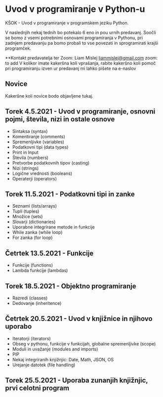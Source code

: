 # Uvod v programiranje v Python-u 
KŠOK - Uvod v programiranje v programskem jeziku Python. 

V naslednjih nekaj tednih bo potekalo 6 eno in pou urnih predavanj. Soočli se bomo z vsemi potrebnimi osnovami programiranja v Pythonu, pri zadnjem predavanju 
pa bomo probali to vse povezati in sprogramirati krajši programček. 

**Kontakt predavatelja ter Zoom:
Liam Mislej
liammislej@gmail.com
zoom: to add
V kolikor imate kakeršna koli vprašanja, rabite kakeršno koli pomoč pri programiranju izven ur predavanj mi lahko pišete na e-naslov

## Novice
Kakeršne koli novice bodo objavljene tukaj.


## Torek 4.5.2021 - Uvod v programiranje, osnovni pojmi, števila, nizi in ostale osnove

- Sintaksa (syntax)
- Komentiranje (comments)  
- Spremenljivke (variables)
- Podatkovni tipi (data types)
- Print in Input
- Števila (numbers)
- Pretvorbe podatkovnih tipov (casting)
- Nizi (strings)
- Logične vrednosti (booleans)
- Operaterji (operators)

## Torek 11.5.2021 - Podatkovni tipi in zanke

- Seznami (lists/arrays)
- Tupli (tuples)
- Množice (sets)
- Slovarji (dictionaries)
- Uporabne integrirane metode in funkcije 
- While zanka (while loop)
- For zanka (for loop)

## Četrtek 13.5.2021 - Funkcije

- Funkcije (functions)
- Lambda funkcije (lambdas)


## Torek 18.5.2021 - Objektno programiranje 

- Razredi (classes)
- Dedovanje (inheritence)

## Četrtek 20.5.2021 - Uvod v knjižnice in njihovo uporabo

- Iteratorji (iterators)
- Obseg v pythonu, funkcije v funkcijah, globalne spremenljivke (scope)
- Moduli in uvažanje (modules and imports)
- PIP 
- Nekaj integriranih knjižnjic: Date, Math, JSON, OS
- Urejanje datotek (file handling)


## Torek 25.5.2021 - Uporaba zunanjih knjižnjic, prvi celotni program


